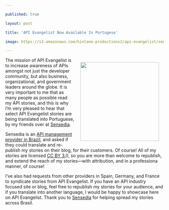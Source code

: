 ---
published: true
layout: post
title: 'API Evangelist Now Available In Portugese'
image: https://s3.amazonaws.com/kinlane-productions2/api-evangelist/sensedia/sensedia-logo.png
---

<p><a href="http://sensedia.com/br/" target="_blank"><img style="padding: 15px;" src="https://s3.amazonaws.com/kinlane-productions2/api-evangelist/sensedia/sensedia-logo.png" alt="" width="250" align="right" /></a>
<p>The mission of API Evangelist is to increase awareness of APIs amongst not just the developer community, but also business, organizational, and government leaders around the globe. It is very important to me that as many people as possible read my API stories, and this is why I&rsquo;m very pleased to hear that select API Evangelist stories are being translated into Portuguese, by my friends over at <a href="http://sensedia.com/br/">Sensedia</a>.
<p>Sensedia is an <a href="http://sensedia.com/br/">API management provider in Brazil,</a> and asked if they could translate and re-publish my stories on their blog, for their customers. Of course! All of my stories are licensed <a href="https://creativecommons.org/licenses/by/3.0/">CC BY 3.</a>0, so you are more than welcome to republish, and extend the reach of my stories&mdash;with attribution, and in a professiona manner, of course!
<p>I&rsquo;ve also had requests from other providers in Spain, Germany, and France to syndicate stories from API Evangelist. If you have an API industry focused site or blog, feel free to republish my stories for your audience, and if you translate into another language, I would be happy to showcase here on API Evangelist.  Thank you to <a href="http://sensedia.com/br/">Sensedia</a> for helping spread my stories across Brasil.

